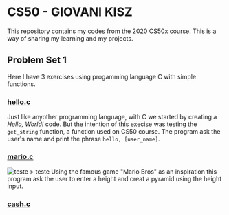 # CS50 - GIOVANI KISZ

This repository contains my codes from the 2020 CS50x course.
This is a way of sharing my learning and my projects.


## Problem Set 1

Here I have 3 exercises using progamming language C with simple functions.

### [hello.c](2020/PSET1/hello.c)

Just like anyother programming language, with C we started by creating a _Hello, World!_ code.
But the intention of this execise was testing the `get_string` function, a function used on CS50 course.
The program ask the user's name and print the phrase `hello, [user_name]`.

### [mario.c](2020/PSET1/mario.c)

<img src="https://cs50.harvard.edu/x/2020/psets/1/mario/more/pyramids.png" alt="teste">
> teste 
Using the famous game "Mario Bros" as an inspiration this program ask the user to enter a height and creat a pyramid using the height input.


### [cash.c](2020/PSET1/cash.c)
